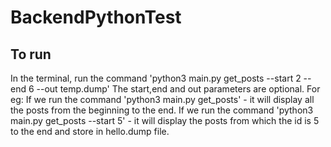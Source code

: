 # BackendPythonTest

## To run 

In the terminal, run the command 'python3 main.py get_posts --start 2 --end 6 --out temp.dump'
 The start,end and out parameters are optional.
 For eg: If we run the command 'python3 main.py get_posts' - it will display all the posts from the beginning to the end.
          If we run the command 'python3 main.py get_posts --start 5' - it will display the posts from which the id is 5 to the end and store in hello.dump file.
         
          
